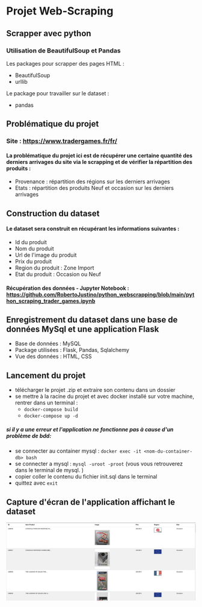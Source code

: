 # Projet Web-Scraping

## Scrapper avec python

### Utilisation de BeautifulSoup et Pandas

Les packages pour scrapper des pages HTML : 
- BeautifulSoup
- urllib 

Le package pour travailler sur le dataset :
- pandas

## Problématique du projet  

### Site : https://www.tradergames.fr/fr/

#### La problématique du projet ici est de récupérer une certaine quantité des derniers arrivages du site via le scrapping et de vérifier la répartition des produits :  

- Provenance : répartition des régions sur les derniers arrivages
- Etats : répartition des produits Neuf et occasion sur les derniers arrivages

## Construction du dataset

#### Le dataset sera construit en récupérant les informations suivantes :  

- Id du produit
- Nom du produit
- Url de l'image du produit
- Prix du produit
- Region du produit : Zone Import
- Etat du produit : Occasion ou Neuf

#### Récupération des données - Jupyter Notebook : https://github.com/RobertoJustino/python_webscrapping/blob/main/python_scraping_trader_games.ipynb

## Enregistrement du dataset dans une base de données MySql et une application Flask

- Base de données : MySQL
- Package utilisées : Flask, Pandas, Sqlalchemy
- Vue des données : HTML, CSS


## Lancement du projet 

- télécharger le projet .zip et extraire son contenu dans un dossier 
- se mettre à la racine du projet et avec docker installé sur votre machine, rentrer dans un terminal : 
    - ```docker-compose build```
    - ```docker-compose up -d```

##### si il y a une erreur et l'application ne fonctionne pas à cause d'un problème de bdd:  
- se connecter au container mysql : ```docker exec -it <nom-du-container-db> bash```
- se connecter a mysql : ```mysql -uroot -proot``` (vous vous retrouverez dans le terminal de mysql. )
- copier coller le contenu du fichier init.sql dans le terminal
- quittez avec ```exit```

## Capture d'écran de l'application affichant le dataset

![image](capture-ecran-app.png)






